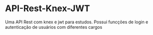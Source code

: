 # API-Rest-Knex-JWT
Uma API Rest com knex e jwt para estudos. Possui funcções de login e autenticação de usuários com diferentes cargos
